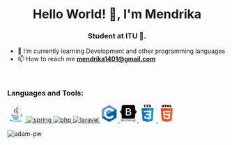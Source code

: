 <h1 align="center">Hello World! 👋, I'm Mendrika</h1>
<h3 align="center">Student at ITU 🌟.</h3>

- 🌱 I’m currently learning Development and other programming languages
- 📫 How to reach me **mendrika1401@gmail.com**

<br>
<h3 align="left">Languages and Tools:</h3>
<p align="left">
   <a href="https://www.java.com" target="_blank" rel="noreferrer"> <img
      src="https://raw.githubusercontent.com/devicons/devicon/master/icons/java/java-original.svg" alt="java" width="40"
      height="40" /> </a>
   <a href="https://www.java.com" target="_blank" rel="noreferrer"> <img
      src="https://user-images.githubusercontent.com/33158051/103466606-760a4000-4d14-11eb-9941-2f3d00371471.png" alt="spring" width="55"
      height="40" /> </a>
   <a href="https://www.w3.org/html/" target="_blank" rel="noreferrer"> <img
      src="https://upload.wikimedia.org/wikipedia/commons/thumb/2/27/PHP-logo.svg/1067px-PHP-logo.svg.png"
      alt="php" width="40" height="40" /> </a>
   <a href="https://www.w3.org/html/" target="_blank" rel="noreferrer"> <img
      src="https://laravel.com/img/logomark.min.svg"
      alt="laravel" width="40" height="40" /> </a>
   <a href="https://www.cprogramming.com/" target="_blank"
    rel="noreferrer"> <img src="https://raw.githubusercontent.com/devicons/devicon/master/icons/c/c-original.svg"
      alt="c" width="40" height="40" /> </a>
   <a href="https://getbootstrap.com" target="_blank" rel="noreferrer">
      <img src="https://raw.githubusercontent.com/devicons/devicon/master/icons/bootstrap/bootstrap-plain-wordmark.svg"
        alt="bootstrap" width="40" height="40" /> </a> 
   <a href="https://www.w3schools.com/css/" target="_blank" rel="noreferrer"> <img
      src="https://raw.githubusercontent.com/devicons/devicon/master/icons/css3/css3-original-wordmark.svg" alt="css3"
      width="40" height="40" /> </a> 
   <a href="https://www.w3.org/html/" target="_blank" rel="noreferrer"> <img
      src="https://raw.githubusercontent.com/devicons/devicon/master/icons/html5/html5-original-wordmark.svg"
      alt="html5" width="40" height="40" /> </a>
</p>
<p><img align="center"
    src="https://github-readme-stats.vercel.app/api/top-langs?username=Mendrik-1405&show_icons=true&locale=en&bg_color=0d1117&text_color=ffffff&layout=compact"
    alt="adam-pw" 
    bg_color=#808080/></p>

<br>
<!--
**Mendrik-1405/Mendrik-1405** is a ✨ _special_ ✨ repository because its `README.md` (this file) appears on your GitHub profile.

Here are some ideas to get you started:

- 🔭 I’m currently working on ...
- 🌱 I’m currently learning ...
- 👯 I’m looking to collaborate on ...
- 🤔 I’m looking for help with ...
- 💬 Ask me about ...
- 📫 How to reach me: ...
- 😄 Pronouns: ...
- ⚡ Fun fact: ...
-->
